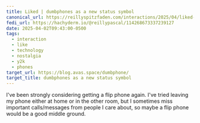 ```yaml
---
title: Liked | dumbphones as a new status symbol
canonical_url: https://reillyspitzfaden.com/interactions/2025/04/liked-dumbphones-as-a-new-status-symbol/
fedi_url: https://hachyderm.io/@reillypascal/114268673337239127
date: 2025-04-02T09:43:00-0500
tags:
  - interaction
  - like
  - technology
  - nostalgia
  - y2k
  - phones
target_url: https://blog.avas.space/dumbphone/
target_title: dumbphones as a new status symbol
---
```

I've been strongly considering getting a flip phone again. I've tried leaving my phone either at home or in the other room, but I sometimes miss important calls/messages from people I care about, so maybe a flip phone would be a good middle ground.